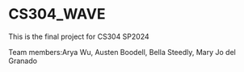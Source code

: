 # CS304_WAVE
This is the final project for CS304 SP2024

Team members:Arya Wu, Austen Boodell, Bella Steedly, Mary Jo del Granado


